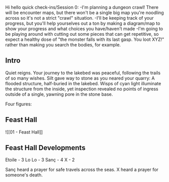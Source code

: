 Hi hello quick check-ins/Session 0:
-I'm planning a dungeon crawl! There will be encounter maps, but there won't be a single big map you're noodling across so it's not a strict "crawl" situation.
-I'll be keeping track of your progress, but you'll help yourselves out a ton by making a diagram/map to show your progress and what choices you have/haven't made
-I'm going to be playing around with cutting out some pieces that can get repetitive, so expect a healthy dose of "the monster falls with its last gasp. You loot XYZ!" rather than making you search the bodies, for example.

## Intro

Quiet reigns. Your journey to the lakebed was peaceful, following the trails of so many wishes. Silt gave way to stone as you neared your quarry: A flooded structure, half-buried in the lakebed. Wisps of cyan light illuminate the structure from the inside, yet inspection revealed no points of ingress outside of a single, yawning pore in the stone base.

Four figures:


## Feast Hall

![[01 - Feast Hall]]

## Feast Hall Developments

Etoile - 3
Lo Lo - 3
Sanç - 4
X - 2

Sanç heard a prayer for safe travels across the seas.
X heard a prayer for someone's death.